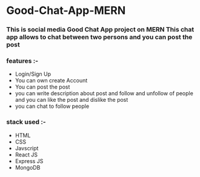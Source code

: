 # Good-Chat-App-MERN

### This is social media Good Chat App project on MERN This chat app allows to chat between two persons and you can post the post

### features :-
 - Login/Sign Up
 - You can own create Account
 - You can post the post 
 - you can write description about post and follow and unfollow of people
 and you can like the post and dislike the post
 - you can chat to follow people

### stack used :-
-   HTML
-   CSS
-   Javscript
-   React JS
-   Express JS
-   MongoDB
